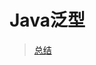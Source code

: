 # Java泛型

> [总结](https://github.com/Kuangcp/Note/blob/master/Java/AdvancedLearning/JavaGenerics.md)
